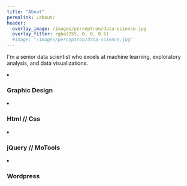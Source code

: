 ```yaml
---
title: "About"
permalink: /about/
header:
  overlay_image: /images/perceptron/data-science.jpg
  overlay_filter: rgba(255, 0, 0, 0.5)
  #image: "/images/perceptron/data-science.jpg"
---
```


I'm a senior data scientist who excels at machine learning, exploratory analysis, and data visualizations.

<li><span class="bar graphic-design"></span><h3>Graphic Design</h3></li>
<li><span class="bar html-css"></span><h3>Html // Css</h3></li>
<li><span class="bar jquery"></span><h3>jQuery // MoTools</h3></li>
<li><span class="bar wordpress"></span><h3>Wordpress</h3></li>
